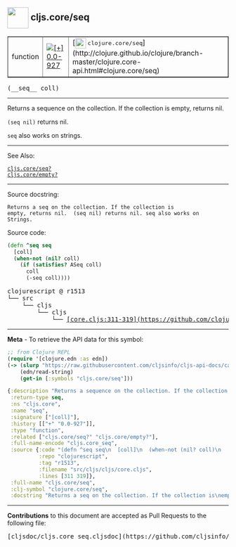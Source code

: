 ## <img width="48px" valign="middle" src="http://i.imgur.com/Hi20huC.png"> cljs.core/seq

 <table border="1">
<tr>

<td>function</td>
<td><a href="https://github.com/cljsinfo/cljs-api-docs/tree/0.0-927"><img valign="middle" alt="[+] 0.0-927" src="https://img.shields.io/badge/+-0.0--927-lightgrey.svg"></a> </td>
<td>
[<img height="24px" valign="middle" src="http://i.imgur.com/1GjPKvB.png"> <samp>clojure.core/seq</samp>](http://clojure.github.io/clojure/branch-master/clojure.core-api.html#clojure.core/seq)
</td>
</tr>
</table>

 <samp>
(__seq__ coll)<br>
</samp>

---

Returns a sequence on the collection. If the collection is empty, returns nil.

`(seq nil)` returns nil.

`seq` also works on strings.

---


See Also:

[`cljs.core/seq?`](cljs.core_seqQMARK.md)<br>
[`cljs.core/empty?`](cljs.core_emptyQMARK.md)<br>

---

Source docstring:

```
Returns a seq on the collection. If the collection is
empty, returns nil.  (seq nil) returns nil. seq also works on
Strings.
```

Source code:

```clj
(defn ^seq seq
  [coll]
  (when-not (nil? coll)
    (if (satisfies? ASeq coll)
      coll
      (-seq coll))))
```

 <pre>
clojurescript @ r1513
└── src
    └── cljs
        └── cljs
            └── <ins>[core.cljs:311-319](https://github.com/clojure/clojurescript/blob/r1513/src/cljs/cljs/core.cljs#L311-L319)</ins>
</pre>


---

__Meta__ - To retrieve the API data for this symbol:

```clj
;; from Clojure REPL
(require '[clojure.edn :as edn])
(-> (slurp "https://raw.githubusercontent.com/cljsinfo/cljs-api-docs/catalog/cljs-api.edn")
    (edn/read-string)
    (get-in [:symbols "cljs.core/seq"]))
```

```clj
{:description "Returns a sequence on the collection. If the collection is empty, returns nil.\n\n`(seq nil)` returns nil.\n\n`seq` also works on strings.",
 :return-type seq,
 :ns "cljs.core",
 :name "seq",
 :signature ["[coll]"],
 :history [["+" "0.0-927"]],
 :type "function",
 :related ["cljs.core/seq?" "cljs.core/empty?"],
 :full-name-encode "cljs.core_seq",
 :source {:code "(defn ^seq seq\n  [coll]\n  (when-not (nil? coll)\n    (if (satisfies? ASeq coll)\n      coll\n      (-seq coll))))",
          :repo "clojurescript",
          :tag "r1513",
          :filename "src/cljs/cljs/core.cljs",
          :lines [311 319]},
 :full-name "cljs.core/seq",
 :clj-symbol "clojure.core/seq",
 :docstring "Returns a seq on the collection. If the collection is\nempty, returns nil.  (seq nil) returns nil. seq also works on\nStrings."}

```

---

__Contributions__ to this document are accepted as Pull Requests to the following file:

 <pre>
[cljsdoc/cljs.core_seq.cljsdoc](https://github.com/cljsinfo/cljs-api-docs/blob/master/cljsdoc/cljs.core_seq.cljsdoc)
</pre>

